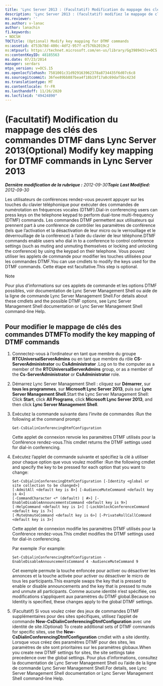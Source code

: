 ```yaml
---
title: 'Lync Server 2013 : (Facultatif) Modification du mappage des clés des commandes DTMF'
description: 'Lync Server 2013 : (facultatif) modifiez le mappage de clés pour les commandes DTMF.'
ms.reviewer: ''
ms.author: v-lanac
author: lanachin
f1.keywords:
- NOCSH
TOCTitle: (Optional) Modify key mapping for DTMF commands
ms:assetid: d753b78d-400c-4df2-957f-e7576b2019c2
ms:mtpsurl: https://technet.microsoft.com/en-us/library/Gg398943(v=OCS.15)
ms:contentKeyID: 48185563
ms.date: 07/23/2014
manager: serdars
mtps_version: v=OCS.15
ms.openlocfilehash: 7581001c31d929163962378a8734435f6d07c6c8
ms.sourcegitcommit: 36fee89bb887bea4f18b19f17a8c69daf5bc423d
ms.translationtype: MT
ms.contentlocale: fr-FR
ms.lasthandoff: 11/26/2020
ms.locfileid: "49424890"
---
```

# <a name="optional-modify-key-mapping-for-dtmf-commands-in-lync-server-2013"></a><span data-ttu-id="f9b90-103">(Facultatif) Modification du mappage des clés des commandes DTMF dans Lync Server 2013</span><span class="sxs-lookup"><span data-stu-id="f9b90-103">(Optional) Modify key mapping for DTMF commands in Lync Server 2013</span></span>

<div data-xmlns="http://www.w3.org/1999/xhtml">

<div class="topic" data-xmlns="http://www.w3.org/1999/xhtml" data-msxsl="urn:schemas-microsoft-com:xslt" data-cs="https://msdn.microsoft.com/">

<div data-asp="https://msdn2.microsoft.com/asp">



</div>

<div id="mainSection">

<div id="mainBody"><span data-ttu-id="f9b90-104">

<span> </span></span><span class="sxs-lookup"><span data-stu-id="f9b90-104">

<span> </span></span></span>

<span data-ttu-id="f9b90-105">_**Dernière modification de la rubrique :** 2012-09-30_</span><span class="sxs-lookup"><span data-stu-id="f9b90-105">_**Topic Last Modified:** 2012-09-30_</span></span>

<span data-ttu-id="f9b90-106">Les utilisateurs de conférences rendez-vous peuvent appuyer sur les touches du clavier téléphonique pour exécuter des commandes de numérotation en fréquences vocales (DTMF).</span><span class="sxs-lookup"><span data-stu-id="f9b90-106">Dial-in conferencing users can press keys on the telephone keypad to perform dual-tone multi-frequency (DTMF) commands.</span></span> <span data-ttu-id="f9b90-107">Les commandes DTMF permettent aux utilisateurs qui prennent part à une conférence de contrôler les paramètres de conférence (tels que l’activation et la désactivation de leur micro ou le verrouillage et le déverrouillage de la conférence) à l’aide du clavier de leur téléphone.</span><span class="sxs-lookup"><span data-stu-id="f9b90-107">DTMF commands enable users who dial in to a conference to control conference settings (such as muting and unmuting themselves or locking and unlocking the conference) by using the keypad on their telephone.</span></span> <span data-ttu-id="f9b90-108">Vous pouvez utiliser les applets de commande pour modifier les touches utilisées pour les commandes DTMF.</span><span class="sxs-lookup"><span data-stu-id="f9b90-108">You can use cmdlets to modify the keys used for the DTMF commands.</span></span> <span data-ttu-id="f9b90-109">Cette étape est facultative.</span><span class="sxs-lookup"><span data-stu-id="f9b90-109">This step is optional.</span></span>

<div>


> [!NOTE]  
> <span data-ttu-id="f9b90-110">Pour plus d’informations sur ces applets de commande et les options DTMF possibles, voir documentation de Lync Server Management Shell ou aide de la ligne de commande Lync Server Management Shell.</span><span class="sxs-lookup"><span data-stu-id="f9b90-110">For details about these cmdlets and the possible DTMF options, see Lync Server Management Shell documentation or Lync Server Management Shell command-line Help.</span></span>



</div>

<div>

## <a name="to-modify-the-key-mapping-of-dtmf-commands"></a><span data-ttu-id="f9b90-111">Pour modifier le mappage de clés des commandes DTMF</span><span class="sxs-lookup"><span data-stu-id="f9b90-111">To modify the key mapping of DTMF commands</span></span>

1.  <span data-ttu-id="f9b90-112">Connectez-vous à l’ordinateur en tant que membre du groupe **RTCUniversalServerAdmins** ou en tant que membre du rôle **CS-ServerAdministrator** ou **CsAdministrator** .</span><span class="sxs-lookup"><span data-stu-id="f9b90-112">Log on to the computer as a member of the **RTCUniversalServerAdmins** group, or as a member of the **Cs-ServerAdministrator** or **CsAdministrator** role.</span></span>

2.  <span data-ttu-id="f9b90-113">Démarrez Lync Server Management Shell : cliquez sur **Démarrer**, sur **tous les programmes**, sur **Microsoft Lync Server 2013**, puis sur **Lync Server Management Shell**.</span><span class="sxs-lookup"><span data-stu-id="f9b90-113">Start the Lync Server Management Shell: Click **Start**, click **All Programs**, click **Microsoft Lync Server 2013**, and then click **Lync Server Management Shell**.</span></span>

3.  <span data-ttu-id="f9b90-114">Exécutez la commande suivante dans l’invite de commandes :</span><span class="sxs-lookup"><span data-stu-id="f9b90-114">Run the following at the command prompt:</span></span>
    
        Get-CsDialinConferencingDtmfConfiguration
    
    <span data-ttu-id="f9b90-115">Cette applet de connexion renvoie les paramètres DTMF utilisés pour la Conférence rendez-vous.</span><span class="sxs-lookup"><span data-stu-id="f9b90-115">This cmdlet returns the DTMF settings used for dial-in conferencing.</span></span>

4.  <span data-ttu-id="f9b90-116">Exécutez l’applet de commande suivante et spécifiez la clé à utiliser pour chaque option que vous voulez modifier :</span><span class="sxs-lookup"><span data-stu-id="f9b90-116">Run the following cmdlet and specify the key to be pressed for each option that you want to change:</span></span>
    
        Set-CsDialinConferencingDtmfConfiguration [-Identity <global or site collection to be changed>]
        [-AdmitAll <default key is 8>] [-AudienceMuteCommand <default key is 4>]
        [-CommandCharacter <* (default) | #>] [-EnableDisableAnnouncementsCommand <default key is 9>]
        [-HelpCommand <default key is 1>] [-LockUnlockConferenceCommand <default key is 7>]
        [-MuteUnmuteCommand <default key is 6>] [-PrivateRollCallCommand <default key is 3>]
    
    <span data-ttu-id="f9b90-117">Cette applet de connexion modifie les paramètres DTMF utilisés pour la Conférence rendez-vous.</span><span class="sxs-lookup"><span data-stu-id="f9b90-117">This cmdlet modifies the DTMF settings used for dial-in conferencing.</span></span>
    
    <span data-ttu-id="f9b90-118">Par exemple :</span><span class="sxs-lookup"><span data-stu-id="f9b90-118">For example:</span></span>
    
        Set-CsDialinConferencingDtmfConfiguration -EnableDisableAnnouncementsCommand 4 -AudienceMuteCommand 9
    
    <span data-ttu-id="f9b90-119">Cet exemple permute la touche enfoncée pour activer ou désactiver les annonces et la touche activée pour activer ou désactiver le micro de tous les participants.</span><span class="sxs-lookup"><span data-stu-id="f9b90-119">This example swaps the key that is pressed to enable or disable announcements and the key that is pressed to mute and unmute all participants.</span></span> <span data-ttu-id="f9b90-120">Comme aucune identité n’est spécifiée, ces modifications s’appliquent aux paramètres du DTMF global.</span><span class="sxs-lookup"><span data-stu-id="f9b90-120">Because no Identity is specified, these changes apply to the global DTMF settings.</span></span>

5.  <span data-ttu-id="f9b90-121">(Facultatif) Si vous voulez créer des jeux de commandes DTMF supplémentaires pour des sites spécifiques, utilisez l’applet de commande **New-CsDialinConferencingDtmfConfiguration** avec une identité de site.</span><span class="sxs-lookup"><span data-stu-id="f9b90-121">(Optional) To create additional sets of DTMF commands for specific sites, use the **New-CsDialinConferencingDtmfConfiguration** cmdlet with a site identity.</span></span> <span data-ttu-id="f9b90-122">Lorsque vous créez des paramètres DTMF pour des sites, les paramètres de site sont prioritaires sur les paramètres globaux.</span><span class="sxs-lookup"><span data-stu-id="f9b90-122">When you create new DTMF settings for sites, the site settings take precedence over the global settings.</span></span> <span data-ttu-id="f9b90-123">Pour plus d’informations, consultez la documentation de Lync Server Management Shell ou l’aide de la ligne de commande Lync Server Management Shell.</span><span class="sxs-lookup"><span data-stu-id="f9b90-123">For details, see Lync Server Management Shell documentation or Lync Server Management Shell command-line Help.</span></span>

<span data-ttu-id="f9b90-124"></div>

</div>

<span> </span>

</div>

</div>

</span><span class="sxs-lookup"><span data-stu-id="f9b90-124"></div>

</div>

<span> </span>

</div>

</div>

</span></span></div>

